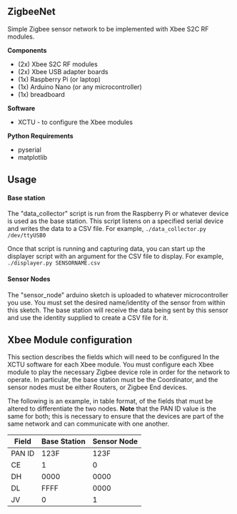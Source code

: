 ## ZigbeeNet

  
Simple Zigbee sensor network to be implemented with Xbee S2C RF modules.

**Components**
- (2x) Xbee S2C RF modules
- (2x) Xbee USB adapter boards
- (1x) Raspberry Pi (or laptop)
- (1x) Arduino Nano (or any microcontroller)
- (1x) breadboard

**Software**
- XCTU - to configure the Xbee modules

**Python Requirements**
- pyserial
- matplotlib

## Usage  
#### Base station
The "data_collector" script is run from the Raspberry Pi or whatever device is used as the base station. This script listens on a specified serial device and writes the data to a CSV file. For example,
`./data_collector.py /dev/ttyUSB0`

Once that script is running and capturing data, you can start up the displayer script with an argument for the CSV file to display. For example,
`./displayer.py SENSORNAME.csv`

#### Sensor Nodes
The "sensor_node" arduino sketch is uploaded to whatever microcontroller you use.  You must set the desired name/identity of the sensor from within this sketch. The base station will receive the data being sent by this sensor and use the identity supplied to create a CSV file for it.



## Xbee Module configuration    
This section describes the fields which will need to be configured In the XCTU software for each Xbee module. You must configure each Xbee module to play the necessary Zigbee device role in order for the network to operate. In particular, the base station must be the Coordinator, and the sensor nodes must be either Routers, or Zigbee End devices. 

The following is an example, in table format, of the fields that must be altered to differentiate the two nodes. **Note** that the PAN ID value is the same for both; this is necessary to ensure that the devices are part of the same network and can communicate with one another.


| Field | Base Station | Sensor Node |
|--|--|--|
| PAN ID | 123F | 123F |
| CE | 1 | 0 |
| DH| 0000 | 0000 |
| DL| FFFF | 0000 |
| JV| 0| 1 |
